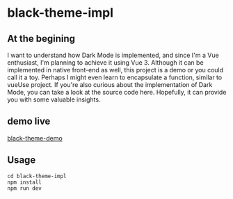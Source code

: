 # black-theme-impl
## At the begining
I want to understand how Dark Mode is implemented, and since I'm a Vue enthusiast, I'm planning to achieve it using Vue 3. Although it can be implemented in native front-end as well, this project is a demo or you could call it a toy. Perhaps I might even learn to encapsulate a function, similar to vueUse project. If you're also curious about the implementation of Dark Mode, you can take a look at the source code here. Hopefully, it can provide you with some valuable insights. 


## demo live
[black-theme-demo](https://kid1110.github.io/black-theme-impl/)


## Usage
```shell
cd black-theme-impl
npm install
npm run dev
```

